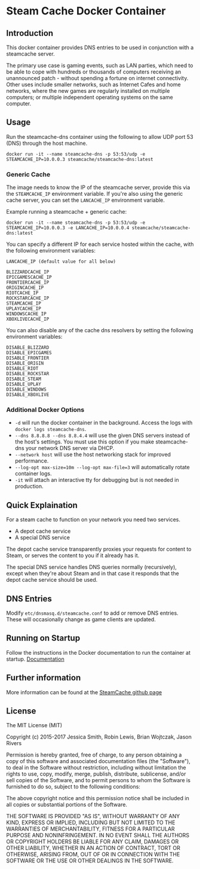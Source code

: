 # Steam Cache Docker Container

## Introduction

This docker container provides DNS entries to be used in conjunction with a steamcache server.

The primary use case is gaming events, such as LAN parties, which need to be able to cope with hundreds or thousands of computers receiving an unannounced patch - without spending a fortune on internet connectivity. Other uses include smaller networks, such as Internet Cafes and home networks, where the new games are regularly installed on multiple computers; or multiple independent operating systems on the same computer.

## Usage

Run the steamcache-dns container using the following to allow UDP port 53 (DNS) through the host machine.

```
docker run -it --name steamcache-dns -p 53:53/udp -e STEAMCACHE_IP=10.0.0.3 steamcache/steamcache-dns:latest
```

### Generic Cache

The image needs to know the IP of the steamcache server, provide this via the `STEAMCACHE_IP` environment variable. If you're also using the generic cache server, you can set the `LANCACHE_IP` environment variable.

Example running a steamcache + generic cache:
```
docker run -it --name steamcache-dns -p 53:53/udp -e STEAMCACHE_IP=10.0.0.3 -e LANCACHE_IP=10.0.0.4 steamcache/steamcache-dns:latest
```

You can specify a different IP for each service hosted within the cache, with the following environment variables:
```
LANCACHE_IP (default value for all below)

BLIZZARDCACHE_IP
EPICGAMESCACHE_IP
FRONTIERCACHE_IP
ORIGINCACHE_IP
RIOTCACHE_IP
ROCKSTARCACHE_IP
STEAMCACHE_IP
UPLAYCACHE_IP
WINDOWSCACHE_IP
XBOXLIVECACHE_IP
```

You can also disable any of the cache dns resolvers by setting the following environment variables:
```
DISABLE_BLIZZARD
DISABLE_EPICGAMES
DISABLE_FRONTIER
DISABLE_ORIGIN
DISABLE_RIOT
DISABLE_ROCKSTAR
DISABLE_STEAM
DISABLE_UPLAY
DISABLE_WINDOWS
DISABLE_XBOXLIVE
```

### Additional Docker Options

* `-d` will run the docker container in the background. Access the logs with `docker logs steamcache-dns`.
* `--dns 8.8.8.8 --dns 8.8.4.4` will use the given DNS servers instead of the host's settings. You must use this option if you make steamcache-dns your network DNS server via DHCP.
* `--network host` will use the host networking stack for improved performance.
* `--log-opt max-size=10m --log-opt max-file=3` will automatically rotate container logs.
* `-it` will attach an interactive tty for debugging but is not needed in production.

## Quick Explaination

For a steam cache to function on your network you need two services.
* A depot cache service
* A special DNS service

The depot cache service transparently proxies your requests for content to Steam, or serves the content to you if it already has it.

The special DNS service handles DNS queries normally (recursively), except when they're about Steam and in that case it responds that the depot cache service should be used.

## DNS Entries

Modify `etc/dnsmasq.d/steamcache.conf` to add or remove DNS entries. These will occasionally change as game clients are updated.

## Running on Startup

Follow the instructions in the Docker documentation to run the container at startup.
[Documentation](https://docs.docker.com/engine/admin/host_integration/)

## Further information

More information can be found at the [SteamCache github page](http://steamcache.net)

## License

The MIT License (MIT)

Copyright (c) 2015-2017 Jessica Smith, Robin Lewis, Brian Wojtczak, Jason Rivers

Permission is hereby granted, free of charge, to any person obtaining a copy
of this software and associated documentation files (the "Software"), to deal
in the Software without restriction, including without limitation the rights
to use, copy, modify, merge, publish, distribute, sublicense, and/or sell
copies of the Software, and to permit persons to whom the Software is
furnished to do so, subject to the following conditions:

The above copyright notice and this permission notice shall be included in
all copies or substantial portions of the Software.

THE SOFTWARE IS PROVIDED "AS IS", WITHOUT WARRANTY OF ANY KIND, EXPRESS OR
IMPLIED, INCLUDING BUT NOT LIMITED TO THE WARRANTIES OF MERCHANTABILITY,
FITNESS FOR A PARTICULAR PURPOSE AND NONINFRINGEMENT. IN NO EVENT SHALL THE
AUTHORS OR COPYRIGHT HOLDERS BE LIABLE FOR ANY CLAIM, DAMAGES OR OTHER
LIABILITY, WHETHER IN AN ACTION OF CONTRACT, TORT OR OTHERWISE, ARISING FROM,
OUT OF OR IN CONNECTION WITH THE SOFTWARE OR THE USE OR OTHER DEALINGS IN
THE SOFTWARE.
